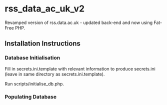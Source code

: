 # rss_data_ac_uk_v2
Revamped version of rss.data.ac.uk - updated back-end and now using Fat-Free PHP.
## Installation Instructions
### Database Initialisation
Fill in secrets.ini.template with relevant information to produce secrets.ini (leave in same directory as secrets.ini.template).

Run scripts/initialise_db.php.
### Populating Database
